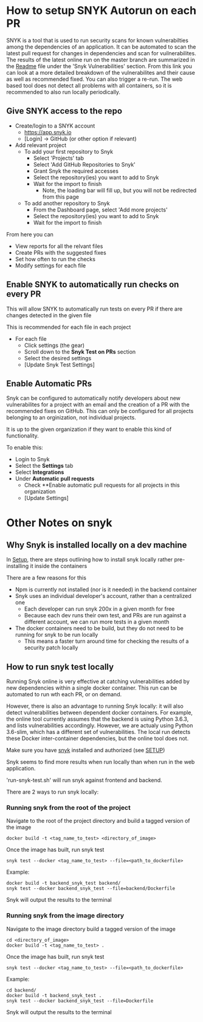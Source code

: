 # How to setup SNYK Autorun on each PR

SNYK is a tool that is used to run security scans for known vulnerabilties among the dependencies of an application. It can be automated to scan the latest pull request for changes in dependencies and scan for vuilnerabilites. The results of the latest online run on the master branch are summarized in the [Readme](./Readme.md) file under the 'Snyk Vulnerabilities' section. From this link you can look at a more detailed breakdown of the vulnerabilites and their cause as well as recommended fixed. You can also trigger a re-run. The web based tool does not detect all problems with all containers, so it is recommended to also run locally periodically.

## Give SNYK access to the repo
 * Create/login to a SNYK account
   * https://app.snyk.io
   * [Login] -> GitHub (or other option if relevant)
 * Add relevant project
    * To add your first repository to Snyk
      * Select 'Projects' tab
      * Select 'Add GitHub Repositories to Snyk'
      * Grant Snyk the required accesses
      * Select the repository(ies) you want to add to Snyk
      * Wait for the import to finish
        * Note, the loading bar will fill up, but you will not be redirected from this page
    * To add another repository to Snyk
      * From the Dashboard page, select 'Add more projects'
      * Select the repository(ies) you want to add to Snyk
      * Wait for the import to finish

From here you can
 * View reports for all the relvant files
 * Create PRs with the suggested fixes
 * Set how often to run the checks
 * Modify settings for each file

## Enable SNYK to automatically run checks on every PR

This will allow SNYK to automatically run tests on every PR if there are changes detected in the given file

This is recommended for each file in each project

 * For each file
   * Click settings (the gear)
   * Scroll down to the **Snyk Test on PRs** section
   * Select the desired settings
   * [Update Snyk Test Settings]

## Enable Automatic PRs

Snyk can be configured to automatically notify developers about new vulnerabilites for a project with an email and the creation of a PR with the recommended fixes on GitHub. This can only be configured for all projects belonging to an orginization, not individual projects.

It is up to the given organization if they want to enable this kind of functionality.

To enable this:
 * Login to Snyk
 * Select the **Settings** tab
 * Select **Integrations**
 * Under **Automatic pull requests**
   * Check **Enable automatic pull requests for all projects in this organization
   * [Update Settings]


# Other Notes on snyk

## Why Snyk is installed locally on a dev machine

In [Setup](../SETUP.md), there are steps outlining how to install snyk locally rather pre-installing it inside the containers

There are a few reasons for this
  * Npm is currently not installed (nor is it needed) in the backend container
  * Snyk uses an individual developer's account, rather than a centralized one
    * Each developer can run snyk 200x in a given month for free
    * Because each dev runs their own test, and PRs are run against a different account, we can run more tests in a given month
  * The docker containers need to be build, but they do not need to be running for snyk to be run locally
    * This means a faster turn around time for checking the results of a security patch locally

## How to run snyk test locally

Running Snyk online is very effective at catching vulnerabilities added by new dependencies within a single docker container. This run can be automated to run wth each PR, or on demand.

However, there is also an advantage to running Snyk locally: it will also detect vulnerabilities between dependent docker containers. For example, the online tool currently assumes that the backend is using Python 3.6.3, and lists vulnerabilities accordingly. However, we are actualy using Python 3.6-slim, which has a different set of vulnerabilities. The local run detects these Docker inter-container dependencies, but the online tool does not.

Make sure you have [snyk](https://app.snyk.io) installed and authorized (see [SETUP](../SETUP.md))

Snyk seems to find more results when run locally than when run in the web application.

'run-snyk-test.sh' will run snyk against frontend and backend.

There are 2 ways to run snyk locally:

### Running snyk from the root of the project

Navigate to the root of the project directory and build a tagged version of the image

```shell
docker build -t <tag_name_to_test> <directory_of_image>
```

Once the image has built, run snyk test

```shell
snyk test --docker <tag_name_to_test> --file=<path_to_dockerfile>
```

Example:
```shell
docker build -t backend_snyk_test backend/
snyk test --docker backend_snyk_test --file=backend/Dockerfile
```

Snyk will output the results to the terminal

### Running snyk from the image directory

Navigate to the image directory build a tagged version of the image

```shell
cd <directory_of_image>
docker build -t <tag_name_to_test> .
```

Once the image has built, run snyk test

```shell
snyk test --docker <tag_name_to_test> --file=<path_to_dockerfile>
```

Example:
```shell
cd backend/
docker build -t backend_snyk_test .
snyk test --docker backend_snyk_test --file=Dockerfile
```

Snyk will output the results to the terminal